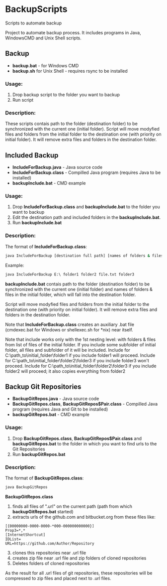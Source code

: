 # BackupScripts
Scripts to automate backup

Project to automate backup process. It includes programs in Java, WindowsCMD and Unix Shell scripts.

## Backup
  - **backup.bat** - for Windows CMD
  - **backup.sh** for Unix Shell - requires rsync to be installed

### Usage:
  1) Drop backup script to the folder you want to backup
  2) Run script

### Description:
These scripts contais path to the folder (destination folder) to be synchronized with the current one (initial folder).
Script will move modyfied files and folders from the initial folder to the destination one (with priority on initial folder). It will remove extra files and folders in the destination folder.

## Included Backup
  - **IncludeForBackup.java** - Java source code
  - **IncludeForBackup.class** - Compilled Java program (requires Java to be installed)
  - **backupInclude.bat** - CMD example

### Usage:
  1) Drop **IncludeForBackup.class** and **backupInclude.bat** to the folder you want to backup
  2) Edit the destination path and included folders in the **backupInclude.bat**.
  3) Run **backupInclude.bat**

### Description:
The format of **IncludeForBackup.class**:
```bat
java IncludeForBackup [destination full path] [names of folders & files to be copied]
```
Example:
```bat
java IncludeForBackup E:\ folder1 folder2 file.txt folder3
```
**backupInclude.bat** contais path to the folder (destination folder) to be synchronized with the current one (initial folder) and names of folders & files in the initial folder, which will fall into the destination folder.

Script will move modyfied files and folders from the initial folder to the destination one (with priority on initial folder). It will remove extra files and folders in the destination folder.

Note that **IncludeForBackup.class** creates an auxiliary .bat file (cmdexec.bat for Windows or shellexec.sh for *nix) near itself.

Note that include works only with the 1st nesting level: with folders & files from list of files of the initial folder.
If you include some subfolder of initial folder, all files and subfolder of it will be included.
Include for C:\path_to\initial_folder\folder1 if you include folder1 will proceed.
Include for C:\path_to\initial_folder\folder2\folder3 if you include folder3 won't proceed.
Include for C:\path_to\initial_folder\folder2\folder3 if you include folder2 will proceed; it also copies everything from folder2

## Backup Git Repositories
  - **BackupGitRepos.java** - Java source code
  - **BackupGitRepos.class**, **BackupGitRepos$Pair.class** - Compilled Java program (requires Java and Git to be installed)
  - **backupGitRepos.bat** - CMD example

### Usage:
  1) Drop **BackupGitRepos.class**, **BackupGitRepos$Pair.class** and **backupGitRepos.bat** to the folder in which you want to find urls to the Git Repositories
  2) Run **backupGitRepos.bat**

### Description:
The format of **BackupGitRepos.class**:
```bat
java BackupGitRepos
```
**BackupGitRepos.class**
  1) finds all files of ".url" on the current path (path from which **backupGitRepos.bat** started)
  2) extracts urls of the github.com and bitbucket.org from these files like:
```url
[{00000000-0000-0000-*000-000000000000}]
Prop3=*,*
[InternetShortcut]
IDList=
URL=https://github.com/Author/Repository
```
  3) clones this repositories near .url file
  4) creates zip file near .url file and zip folders of cloned repositories
  5) Deletes folders of cloned repositories

As the result for all .url files of git repositories, these repositories will be compressed to zip files and placed next to .url files.
